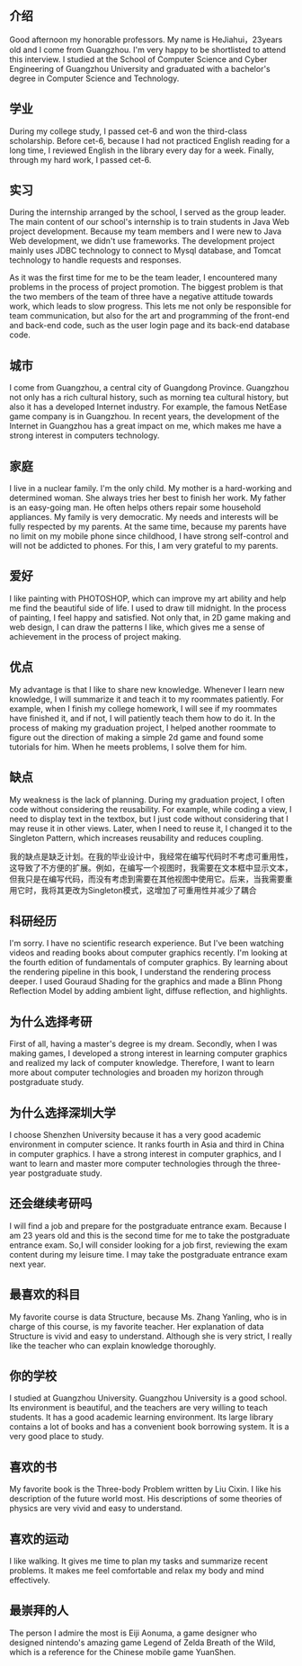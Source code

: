 ##  介绍 

Good afternoon my honorable professors. 
My name is HeJiahui，23years old and I come from Guangzhou.
I'm very happy to be shortlisted to attend this interview. 
I studied at the School of Computer Science and Cyber Engineering of Guangzhou University and graduated with a bachelor's degree in Computer Science and Technology. 



## 学业

During my college study, I passed cet-6 and won the third-class scholarship. Before cet-6, because I had not practiced English reading for a long time, I reviewed English in the library every day for a week. Finally, through my hard work, I passed cet-6.

## 实习

During the internship arranged by the school, I served as the group leader. The main content of our school's internship is to train students in Java Web project development. Because my team members and I were new to Java Web development, we didn't use frameworks. The development project mainly uses JDBC technology to connect to Mysql database, and Tomcat technology to handle requests and responses.

As it was the first time for me to be the team leader, I encountered many problems in the process of project promotion. The biggest problem is that the two members of the team of three have a negative attitude towards work, which leads to slow progress. This lets me not only be responsible for team communication, but also for the art and programming of the front-end and back-end code, such as the user login page and its back-end database code.



## 城市

I come from Guangzhou, a central city of Guangdong Province. Guangzhou not only has a rich cultural history, such as morning tea cultural history, but also it has a developed Internet industry. For example, the famous NetEase game company is in Guangzhou. In recent years, the development of the Internet in Guangzhou has a great impact on me, which makes me have a strong interest in computers technology.

## 家庭

I live in a nuclear family. I'm the only child. My mother is a hard-working and determined woman. She always tries her best to finish her work. My father is an easy-going man. He often helps others repair some household appliances. My family is very democratic.  My needs and interests will be fully respected by my parents. At the same time, because my parents have no limit on my mobile phone since childhood, I have strong self-control and will not be addicted to phones. For this, I am very grateful to my parents.



## 爱好

I like painting with PHOTOSHOP, which can improve my art ability and help me find the beautiful side of life. I used to draw till midnight. In the process of painting, I feel happy and satisfied. Not only that, in 2D game making and web design, I can draw the patterns I like, which gives me a sense of achievement in the process of project making.

## 优点

My advantage is that I like to share new knowledge. Whenever I learn new knowledge, I will summarize it and teach it to my roommates patiently. For example, when I finish my college homework, I will see if my roommates have finished it, and if not, I will patiently teach them how to do it. In the process of making my graduation project, I helped another roommate to figure out the direction of making a simple 2d game and found some tutorials for him. When he meets problems, I solve them for him.

## 缺点

My weakness is the lack of planning. During my graduation project, I often code without considering the reusability. For example, while coding a view, I need to display text in the textbox, but I just code without considering that I may reuse it in other views. Later, when I need to reuse it, I changed it to the Singleton Pattern, which increases reusability and reduces coupling.

我的缺点是缺乏计划。在我的毕业设计中，我经常在编写代码时不考虑可重用性，这导致了不方便的扩展。例如，在编写一个视图时，我需要在文本框中显示文本，但我只是在编写代码，而没有考虑到需要在其他视图中使用它。后来，当我需要重用它时，我将其更改为Singleton模式，这增加了可重用性并减少了耦合

## 科研经历

I'm sorry. I have no scientific research experience. But I've been watching videos and reading books about computer graphics recently. I'm looking at the fourth edition of fundamentals of computer graphics. By learning about the rendering pipeline in this book, I understand the rendering process deeper. I used Gouraud Shading for the graphics and made a Blinn Phong Reflection Model by adding ambient light, diffuse reflection, and highlights. 



## 为什么选择考研

First of all, having a master's degree is my dream. Secondly, when I was making games, I developed a strong interest in learning computer graphics and realized my lack of computer knowledge. Therefore, I want to learn more about computer technologies and broaden my horizon through postgraduate study.

## 为什么选择深圳大学

I choose Shenzhen University because it has a very good academic environment in computer science. It ranks fourth in Asia and third in China in computer graphics.  I have a strong interest in computer graphics, and I want to learn and master more computer technologies through the three-year postgraduate study.



## 还会继续考研吗

I will find a job and prepare for the postgraduate entrance exam. Because I am 23 years old and this is the second time for me to take the postgraduate entrance exam. So,I will consider looking for a job first, reviewing the exam content during my leisure time. I may take the postgraduate entrance exam next year.



## 最喜欢的科目

My favorite course is data Structure, because Ms. Zhang Yanling, who is in charge of this course, is my favorite teacher. Her explanation of data Structure is vivid and easy to understand. Although she is very strict, I really like the teacher who can explain knowledge thoroughly.



## 你的学校

I studied at Guangzhou University. Guangzhou University is a good school. Its environment is beautiful, and the teachers are very willing to teach students. It has a good academic learning environment. Its large library contains a lot of books and has a convenient book borrowing system. It is a very good place to study.

## 喜欢的书

My favorite book is the Three-body Problem written by Liu Cixin. I like his description of the future world most. His descriptions of some theories of physics are very vivid and easy to understand.

## 喜欢的运动

I like walking. It gives me time to plan my tasks and summarize recent problems. It makes me feel comfortable and relax my body and mind effectively.

## 最崇拜的人

The person I admire the most is Eiji Aonuma, a game designer who designed nintendo's amazing game Legend of Zelda Breath of the Wild, which is a reference for the Chinese mobile game YuanShen.